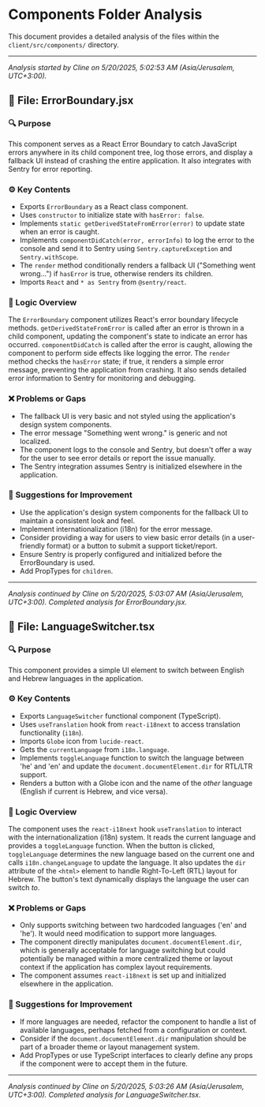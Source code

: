 # Components Folder Analysis

This document provides a detailed analysis of the files within the `client/src/components/` directory.

---
*Analysis started by Cline on 5/20/2025, 5:02:53 AM (Asia/Jerusalem, UTC+3:00).*

## 📄 File: ErrorBoundary.jsx

### 🔍 Purpose
This component serves as a React Error Boundary to catch JavaScript errors anywhere in its child component tree, log those errors, and display a fallback UI instead of crashing the entire application. It also integrates with Sentry for error reporting.

### ⚙️ Key Contents
- Exports `ErrorBoundary` as a React class component.
- Uses `constructor` to initialize state with `hasError: false`.
- Implements `static getDerivedStateFromError(error)` to update state when an error is caught.
- Implements `componentDidCatch(error, errorInfo)` to log the error to the console and send it to Sentry using `Sentry.captureException` and `Sentry.withScope`.
- The `render` method conditionally renders a fallback UI ("Something went wrong...") if `hasError` is true, otherwise renders its children.
- Imports `React` and `* as Sentry` from `@sentry/react`.

### 🧠 Logic Overview
The `ErrorBoundary` component utilizes React's error boundary lifecycle methods. `getDerivedStateFromError` is called after an error is thrown in a child component, updating the component's state to indicate an error has occurred. `componentDidCatch` is called after the error is caught, allowing the component to perform side effects like logging the error. The `render` method checks the `hasError` state; if true, it renders a simple error message, preventing the application from crashing. It also sends detailed error information to Sentry for monitoring and debugging.

### ❌ Problems or Gaps
- The fallback UI is very basic and not styled using the application's design system components.
- The error message "Something went wrong." is generic and not localized.
- The component logs to the console and Sentry, but doesn't offer a way for the user to see error details or report the issue manually.
- The Sentry integration assumes Sentry is initialized elsewhere in the application.

### 🔄 Suggestions for Improvement
- Use the application's design system components for the fallback UI to maintain a consistent look and feel.
- Implement internationalization (i18n) for the error message.
- Consider providing a way for users to view basic error details (in a user-friendly format) or a button to submit a support ticket/report.
- Ensure Sentry is properly configured and initialized before the ErrorBoundary is used.
- Add PropTypes for `children`.

---
*Analysis continued by Cline on 5/20/2025, 5:03:07 AM (Asia/Jerusalem, UTC+3:00). Completed analysis for ErrorBoundary.jsx.*

## 📄 File: LanguageSwitcher.tsx

### 🔍 Purpose
This component provides a simple UI element to switch between English and Hebrew languages in the application.

### ⚙️ Key Contents
- Exports `LanguageSwitcher` functional component (TypeScript).
- Uses `useTranslation` hook from `react-i18next` to access translation functionality (`i18n`).
- Imports `Globe` icon from `lucide-react`.
- Gets the `currentLanguage` from `i18n.language`.
- Implements `toggleLanguage` function to switch the language between 'he' and 'en' and update the `document.documentElement.dir` for RTL/LTR support.
- Renders a button with a Globe icon and the name of the *other* language (English if current is Hebrew, and vice versa).

### 🧠 Logic Overview
The component uses the `react-i18next` hook `useTranslation` to interact with the internationalization (i18n) system. It reads the current language and provides a `toggleLanguage` function. When the button is clicked, `toggleLanguage` determines the new language based on the current one and calls `i18n.changeLanguage` to update the language. It also updates the `dir` attribute of the `<html>` element to handle Right-To-Left (RTL) layout for Hebrew. The button's text dynamically displays the language the user can switch *to*.

### ❌ Problems or Gaps
- Only supports switching between two hardcoded languages ('en' and 'he'). It would need modification to support more languages.
- The component directly manipulates `document.documentElement.dir`, which is generally acceptable for language switching but could potentially be managed within a more centralized theme or layout context if the application has complex layout requirements.
- The component assumes `react-i18next` is set up and initialized elsewhere in the application.

### 🔄 Suggestions for Improvement
- If more languages are needed, refactor the component to handle a list of available languages, perhaps fetched from a configuration or context.
- Consider if the `document.documentElement.dir` manipulation should be part of a broader theme or layout management system.
- Add PropTypes or use TypeScript interfaces to clearly define any props if the component were to accept them in the future.

---
*Analysis continued by Cline on 5/20/2025, 5:03:26 AM (Asia/Jerusalem, UTC+3:00). Completed analysis for LanguageSwitcher.tsx.*
